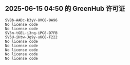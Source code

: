 ## 2025-06-15 04:50 的 GreenHub 许可证
```
SV8b-AADc-k3yV-8VC8-9A96
No license code
No license code
SV5n-tGEL-i3nq-iPC8-D7FB
SV5U-iHtw-Jg9y-uKC8-F222
No license code
No license code
No license code
No license code
No license code
```
